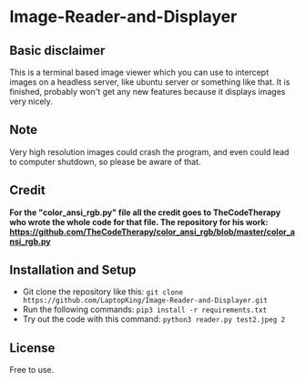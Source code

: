 # Image-Reader-and-Displayer
## Basic disclaimer

This is a terminal based image viewer which you can use to intercept images on a headless server, like ubuntu server or something like that. It is finished, probably won't get any new features because it displays images very nicely.

## Note

Very high resolution images could crash the program, and even could lead to computer shutdown, so please be aware of that.


## Credit

**For the "color_ansi_rgb.py" file all the credit goes to TheCodeTherapy who wrote the whole code for that file. The repository for his work: https://github.com/TheCodeTherapy/color_ansi_rgb/blob/master/color_ansi_rgb.py**

## Installation and Setup

- Git clone the repository like this: ```git clone https://github.com/LaptopKing/Image-Reader-and-Displayer.git```
- Run the following commands: ```pip3 install -r requirements.txt```
- Try out the code with this command: ```python3 reader.py test2.jpeg 2```

## License

Free to use.